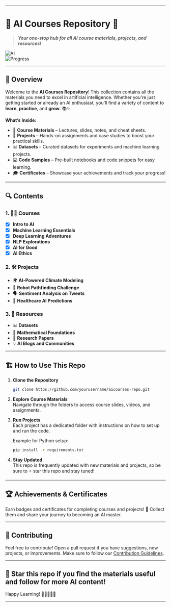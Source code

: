 
---

# 🧠 **AI Courses Repository** 🚀

> **_Your one-stop hub for all AI course materials, projects, and resources!_**

![AI](https://img.shields.io/badge/AI-Exploration-blue?style=for-the-badge&logo=artstation&logoColor=white)  
![Progress](https://img.shields.io/badge/Progress-🚀_Level_Up-success?style=for-the-badge)

---

## 🌟 **Overview** 

Welcome to the **AI Courses Repository**! This collection contains all the materials you need to excel in artificial intelligence. Whether you're just getting started or already an AI enthusiast, you'll find a variety of content to **learn**, **practice**, and **grow**. 📚✨

**What’s Inside:**
- 📝 **Course Materials** – Lectures, slides, notes, and cheat sheets.  
- 🔬 **Projects** – Hands-on assignments and case studies to boost your practical skills.  
- 📊 **Datasets** – Curated datasets for experiments and machine learning projects.  
- 💻 **Code Samples** – Pre-built notebooks and code snippets for easy learning.  
- 🎓 **Certificates** – Showcase your achievements and track your progress!

---

## 🔍 **Contents**

### 1. **🧑‍🏫 Courses**
   - [x] **Intro to AI**
   - [x] **Machine Learning Essentials**
   - [x] **Deep Learning Adventures**
   - [x] **NLP Explorations**
   - [x] **AI for Good**
   - [x] **AI Ethics** 

### 2. **🛠 Projects**
   - 🌍 **AI-Powered Climate Modeling**
   - 🤖 **Robot Pathfinding Challenge**
   - 🗣 **Sentiment Analysis on Tweets**
   - 🏥 **Healthcare AI Predictions**

### 3. **📁 Resources**
   - 📊 **Datasets**  
   - 🧮 **Mathematical Foundations**
   - 📜 **Research Papers**
   - 💡 **AI Blogs and Communities**

---

## 🏗 **How to Use This Repo**

1. **Clone the Repository**  
   ```bash
   git clone https://github.com/yourusername/aicourses-repo.git
   ```
2. **Explore Course Materials**  
   Navigate through the folders to access course slides, videos, and assignments.
   
3. **Run Projects**  
   Each project has a dedicated folder with instructions on how to set up and run the code.  
   
   Example for Python setup:
   ```bash
   pip install -r requirements.txt
   ```
4. **Stay Updated**  
   This repo is frequently updated with new materials and projects, so be sure to ⭐️ star this repo and stay tuned!

---

## 🏆 **Achievements & Certificates**

Earn badges and certificates for completing courses and projects! 🥇 Collect them and share your journey to becoming an AI master. 

---

## 🚩 **Contributing**  
Feel free to contribute! Open a pull request if you have suggestions, new projects, or improvements. Make sure to follow our [Contribution Guidelines](CONTRIBUTING.md).  




---

## 🌟 **Star this repo** if you find the materials useful and follow for more AI content!  
Happy Learning! 🧑‍💻👨‍🎓🚀

---
